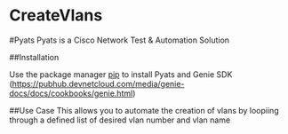 # CreateVlans

#Pyats 
Pyats is a Cisco Network Test & Automation Solution

##Installation 

Use the package manager [pip](https://pypi.org/project/pyats/) to install Pyats and Genie SDK (https://pubhub.devnetcloud.com/media/genie-docs/docs/cookbooks/genie.html)

##Use Case 
This allows you to automate the creation of vlans by loopiing through a defined list of desired vlan number and vlan name 
